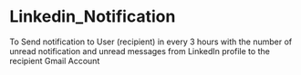 # Linkedin_Notification
To Send notification to User (recipient) in every 3 hours with the number of unread notification and unread messages from LinkedIn profile to the recipient Gmail Account
